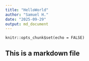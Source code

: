 ```yaml
---
title: "HelloWorld"
author: "Samuel H."
date: "2025-09-29"
output: md_document
---
```


```{r setup, include=FALSE}
knitr::opts_chunk$set(echo = FALSE)
```

## This is a markdown file
